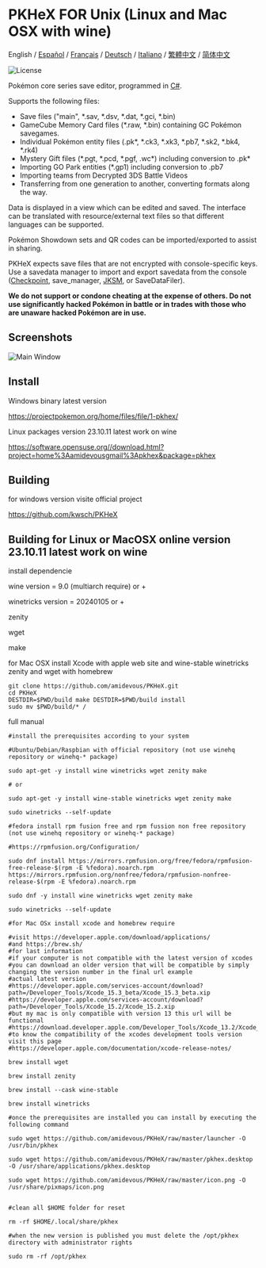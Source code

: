 PKHeX FOR Unix (Linux and Mac OSX with wine)
=====
<div>
  <span>English</span> / <a href=".github/README-es.md">Español</a> / <a href=".github/README-fr.md">Français</a> / <a href=".github/README-de.md">Deutsch</a> / <a href=".github/README-it.md">Italiano</a> / <a href=".github/README-zhHK.md">繁體中文</a> / <a href=".github/README-zh.md">简体中文</a>
</div>

![License](https://img.shields.io/badge/License-GPLv3-blue.svg)

Pokémon core series save editor, programmed in [C#](https://en.wikipedia.org/wiki/C_Sharp_%28programming_language%29).

Supports the following files:
* Save files ("main", \*.sav, \*.dsv, \*.dat, \*.gci, \*.bin)
* GameCube Memory Card files (\*.raw, \*.bin) containing GC Pokémon savegames.
* Individual Pokémon entity files (.pk\*, \*.ck3, \*.xk3, \*.pb7, \*.sk2, \*.bk4, \*.rk4)
* Mystery Gift files (\*.pgt, \*.pcd, \*.pgf, .wc\*) including conversion to .pk\*
* Importing GO Park entities (\*.gp1) including conversion to .pb7
* Importing teams from Decrypted 3DS Battle Videos
* Transferring from one generation to another, converting formats along the way.

Data is displayed in a view which can be edited and saved.
The interface can be translated with resource/external text files so that different languages can be supported.

Pokémon Showdown sets and QR codes can be imported/exported to assist in sharing.

PKHeX expects save files that are not encrypted with console-specific keys. Use a savedata manager to import and export savedata from the console ([Checkpoint](https://github.com/FlagBrew/Checkpoint), save_manager, [JKSM](https://github.com/J-D-K/JKSM), or SaveDataFiler).

**We do not support or condone cheating at the expense of others. Do not use significantly hacked Pokémon in battle or in trades with those who are unaware hacked Pokémon are in use.**

## Screenshots

![Main Window](https://i.imgur.com/HZs37cM.png)

## Install

Windows binary latest version

https://projectpokemon.org/home/files/file/1-pkhex/

Linux packages version 23.10.11 latest work on wine

https://software.opensuse.org//download.html?project=home%3Aamidevousgmail%3Apkhex&package=pkhex

## Building

for windows version visite official project

https://github.com/kwsch/PKHeX

## Building for Linux or MacOSX online version 23.10.11 latest work on wine

install dependencie

wine version = 9.0 (multiarch require) or +

winetricks version =  20240105 or +

zenity

wget

make

for Mac OSX install Xcode with apple web site and wine-stable winetricks zenity and wget with homebrew

```
git clone https://github.com/amidevous/PKHeX.git
cd PKHeX
DESTDIR=$PWD/build make DESTDIR=$PWD/build install
sudo mv $PWD/build/* /
```

full manual

```
#install the prerequisites according to your system

#Ubuntu/Debian/Raspbian with official repository (not use winehq repository or winehq-* package)

sudo apt-get -y install wine winetricks wget zenity make

# or

sudo apt-get -y install wine-stable winetricks wget zenity make

sudo winetricks --self-update

#fedora install rpm fusion free and rpm fussion non free repository (not use winehq repository or winehq-* package)

#https://rpmfusion.org/Configuration/

sudo dnf install https://mirrors.rpmfusion.org/free/fedora/rpmfusion-free-release-$(rpm -E %fedora).noarch.rpm https://mirrors.rpmfusion.org/nonfree/fedora/rpmfusion-nonfree-release-$(rpm -E %fedora).noarch.rpm

sudo dnf -y install wine winetricks wget zenity make

sudo winetricks --self-update

#for Mac OSx install xcode and homebrew require

#visit https://developer.apple.com/download/applications/
#and https://brew.sh/
#for last information
#if your computer is not compatible with the latest version of xcodes
#you can download an older version that will be compatible by simply changing the version number in the final url example
#actual latest version
#https://developer.apple.com/services-account/download?path=/Developer_Tools/Xcode_15.3_beta/Xcode_15.3_beta.xip
#https://developer.apple.com/services-account/download?path=/Developer_Tools/Xcode_15.2/Xcode_15.2.xip
#but my mac is only compatible with version 13 this url will be functional
#https://download.developer.apple.com/Developer_Tools/Xcode_13.2/Xcode_13.2.xip
#to know the compatibility of the xcodes development tools version visit this page
#https://developer.apple.com/documentation/xcode-release-notes/

brew install wget

brew install zenity

brew install --cask wine-stable

brew install winetricks

#once the prerequisites are installed you can install by executing the following command

sudo wget https://github.com/amidevous/PKHeX/raw/master/launcher -O /usr/bin/pkhex

sudo wget https://github.com/amidevous/PKHeX/raw/master/pkhex.desktop -O /usr/share/applications/pkhex.desktop

sudo wget https://github.com/amidevous/PKHeX/raw/master/icon.png -O /usr/share/pixmaps/icon.png


#clean all $HOME folder for reset

rm -rf $HOME/.local/share/pkhex

#when the new version is published you must delete the /opt/pkhex directory with administrator rights

sudo rm -rf /opt/pkhex
```
